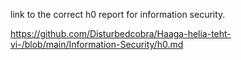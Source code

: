 link to the correct h0 report for information security. 

https://github.com/Disturbedcobra/Haaga-helia-teht-vi-/blob/main/Information-Security/h0.md
